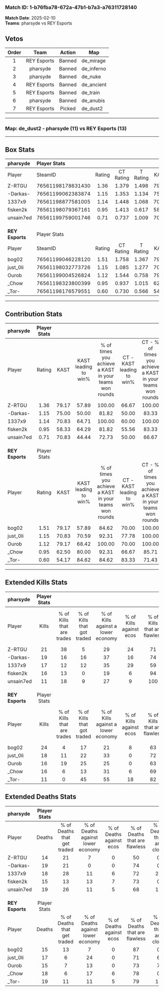### Match ID: 1-b76fba78-672a-47b1-b7a3-a76311728140  
**Match Date**: 2025-02-10  
**Teams**: pharsyde vs REY Esports  

## Vetos  

| Order | Team | Action | Map |
| :---: | :--: | :----: | --- |
| 1 | REY Esports | Banned | de_mirage |
| 2 | pharsyde | Banned | de_inferno |
| 3 | pharsyde | Banned | de_nuke |
| 4 | REY Esports | Banned | de_ancient |
| 5 | REY Esports | Banned | de_train |
| 6 | pharsyde | Banned | de_anubis |
| 7 | REY Esports | Picked | de_dust2 |

---  

### **Map**: de_dust2 - pharsyde (11) vs REY Esports (13)  
---  

## Box Stats  

| **pharsyde**    | Player Stats      |        |           |          |       |       |       |         |        |      |     |
| :- | :- | :-: | :-: | :-: | :-: | :-: | :-: | :-: | :-: | :-: | :-: |
| Player          | SteamID           | Rating | CT Rating | T Rating | KAST  |  ADR  | Kills | Assists | Deaths | K/D  | HS% |
| Z-RTGU          | 76561198178631430 |  1.36  |   1.379   |  1.498   | 79.17 | 80.8  |  21   |    5    |   14   | 1.50 | 23  |
| -Darkas-        | 76561199062383874 |  1.15  |   1.353   |  1.134   | 75.00 | 76.9  |  19   |    7    |   19   | 1.00 | 73  |
| 1337x9          | 76561198877581005 |  1.14  |   1.448   |  1.068   | 70.83 | 94.8  |  17   |   12    |   18   | 0.94 | 41  |
| fisken2k        | 76561198079367161 |  0.95  |   1.413   |  0.617   | 58.33 | 61.8  |  16   |    5    |   15   | 1.07 | 37  |
| unsain7ed       | 76561199759001746 |  0.71  |   0.737   |  1.009   | 70.83 | 41.5  |  11   |    7    |   19   | 0.58 | 54  |
|                 |                   |        |           |          |       |       |       |         |        |      |     |
|                 |                   |        |           |          |       |       |       |         |        |      |     |
|                 |                   |        |           |          |       |       |       |         |        |      |     |
| **REY Esports** | Player Stats      |        |           |          |       |       |       |         |        |      |     |
| Player          | SteamID           | Rating | CT Rating | T Rating | KAST  |  ADR  | Kills | Assists | Deaths | K/D  | HS% |
| bog02           | 76561199046228120 |  1.51  |   1.758   |  1.367   | 79.17 | 101.9 |  24   |    3    |   15   | 1.60 | 58  |
| just_0li        | 76561198032773726 |  1.15  |   1.085   |  1.277   | 70.83 | 86.0  |  18   |    6    |   17   | 1.06 | 44  |
| Ourob           | 76561199004526824 |  1.12  |   1.544   |  0.758   | 79.17 | 67.4  |  16   |    5    |   15   | 1.07 | 50  |
| _Chow           | 76561198323800399 |  0.95  |   0.937   |  1.015   | 62.50 | 70.8  |  16   |    6    |   18   | 0.89 | 75  |
| _Tor-           | 76561198176579551 |  0.60  |   0.730   |  0.566   | 54.17 | 50.7  |  11   |    2    |   19   | 0.58 | 45  |
---  

## Contribution Stats  

| **pharsyde**    | Player Stats |       |                      |                                                        |                           |                                                             |                          |                                                            |
| :- | :-: | :-: | :-: | :-: | :-: | :-: | :-: | :-: |
| Player          |    Rating    | KAST  | KAST leading to win% | % of times you achieve a KAST in your teams won rounds | CT - KAST leading to win% | CT - % of times you achieve a KAST in your teams won rounds | T - KAST leading to win% | T - % of times you achieve a KAST in your teams won rounds |
| Z-RTGU          |     1.36     | 79.17 |        57.89         |                         100.00                         |           66.67           |                           100.00                            |          50.00           |                           100.00                           |
| -Darkas-        |     1.15     | 75.00 |        50.00         |                         81.82                          |           50.00           |                            83.33                            |          50.00           |                           80.00                            |
| 1337x9          |     1.14     | 70.83 |        64.71         |                         100.00                         |           60.00           |                           100.00                            |          71.43           |                           100.00                           |
| fisken2k        |     0.95     | 58.33 |        64.29         |                         81.82                          |           55.56           |                            83.33                            |          80.00           |                           80.00                            |
| unsain7ed       |     0.71     | 70.83 |        44.44         |                         72.73                          |           50.00           |                            66.67                            |          40.00           |                           80.00                            |
|                 |              |       |                      |                                                        |                           |                                                             |                          |                                                            |
|                 |              |       |                      |                                                        |                           |                                                             |                          |                                                            |
|                 |              |       |                      |                                                        |                           |                                                             |                          |                                                            |
| **REY Esports** | Player Stats |       |                      |                                                        |                           |                                                             |                          |                                                            |
| Player          |    Rating    | KAST  | KAST leading to win% | % of times you achieve a KAST in your teams won rounds | CT - KAST leading to win% | CT - % of times you achieve a KAST in your teams won rounds | T - KAST leading to win% | T - % of times you achieve a KAST in your teams won rounds |
| bog02           |     1.51     | 79.17 |        57.89         |                         84.62                          |           70.00           |                           100.00                            |          44.44           |                           66.67                            |
| just_0li        |     1.15     | 70.83 |        70.59         |                         92.31                          |           77.78           |                           100.00                            |          62.50           |                           83.33                            |
| Ourob           |     1.12     | 79.17 |        68.42         |                         100.00                         |           70.00           |                           100.00                            |          66.67           |                           100.00                           |
| _Chow           |     0.95     | 62.50 |        80.00         |                         92.31                          |           66.67           |                            85.71                            |          100.00          |                           100.00                           |
| _Tor-           |     0.60     | 54.17 |        84.62         |                         84.62                          |           83.33           |                            71.43                            |          85.71           |                           100.00                           |
---  

## Extended Kills Stats  

| **pharsyde**    | Player Stats |                            |                            |                                    |                         |                              |                                 |                                       |                    |           |
| :- | :-: | :-: | :-: | :-: | :-: | :-: | :-: | :-: | :-: | :-: |
| Player          |    Kills     | % of Kills that are trades | % of Kills that got traded | % of Kills against a lower economy | % of Kills against ecos | % of Kills that are flawless | % of Kills that are close duels | % of Kills that are assisted by flash | Pistol Round Kills | AWP Kills |
| Z-RTGU          |      21      |             38             |             5              |                 29                 |           24            |              71              |                5                |                   5                   |         0          |     0     |
| -Darkas-        |      19      |             16             |             16             |                 37                 |           16            |              74              |               11                |                   5                   |         0          |     3     |
| 1337x9          |      17      |             12             |             12             |                 35                 |           29            |              59              |                6                |                   6                   |         0          |     1     |
| fisken2k        |      16      |             13             |             0              |                 19                 |            6            |              94              |                0                |                   0                   |         3          |     0     |
| unsain7ed       |      11      |             18             |             9              |                 27                 |            9            |             100              |                0                |                   0                   |         0          |     2     |
|                 |              |                            |                            |                                    |                         |                              |                                 |                                       |                    |           |
|                 |              |                            |                            |                                    |                         |                              |                                 |                                       |                    |           |
|                 |              |                            |                            |                                    |                         |                              |                                 |                                       |                    |           |
| **REY Esports** | Player Stats |                            |                            |                                    |                         |                              |                                 |                                       |                    |           |
| Player          |    Kills     | % of Kills that are trades | % of Kills that got traded | % of Kills against a lower economy | % of Kills against ecos | % of Kills that are flawless | % of Kills that are close duels | % of Kills that are assisted by flash | Pistol Round Kills | AWP Kills |
| bog02           |      24      |             4              |             17             |                 21                 |            8            |              63              |                8                |                   0                   |         10         |     4     |
| just_0li        |      18      |             11             |             22             |                 33                 |            0            |              72              |               17                |                   0                   |         0          |     2     |
| Ourob           |      16      |             19             |             25             |                 25                 |            0            |              63              |                0                |                   6                   |         0          |     0     |
| _Chow           |      16      |             6              |             13             |                 31                 |            6            |              69              |                0                |                   0                   |         0          |     0     |
| _Tor-           |      11      |             0              |             45             |                 55                 |           18            |              82              |                9                |                   9                   |         0          |     1     |
## Extended Deaths Stats  

| **pharsyde**    | Player Stats |                             |                                   |                          |                               |                            |                           |               |
| :- | :-: | :-: | :-: | :-: | :-: | :-: | :-: | :-: |
| Player          |    Deaths    | % of Deaths that get traded | % of Deaths against lower economy | % of Deaths against ecos | % of Deaths that are flawless | % of Deaths that are close | % of Deaths while blinded | Deaths to AWP |
| Z-RTGU          |      14      |             21              |                 7                 |            0             |              50               |             0              |             7             |       0       |
| -Darkas-        |      19      |             21              |                 0                 |            0             |              74               |             0              |             5             |       4       |
| 1337x9          |      18      |             28              |                11                 |            6             |              72               |             22             |             0             |       3       |
| fisken2k        |      15      |             13              |                13                 |            7             |              73               |             0              |             0             |       0       |
| unsain7ed       |      19      |             26              |                11                 |            5             |              68               |             11             |             0             |       3       |
|                 |              |                             |                                   |                          |                               |                            |                           |               |
|                 |              |                             |                                   |                          |                               |                            |                           |               |
|                 |              |                             |                                   |                          |                               |                            |                           |               |
| **REY Esports** | Player Stats |                             |                                   |                          |                               |                            |                           |               |
| Player          |    Deaths    | % of Deaths that get traded | % of Deaths against lower economy | % of Deaths against ecos | % of Deaths that are flawless | % of Deaths that are close | % of Deaths while blinded | Deaths to AWP |
| bog02           |      15      |             13              |                 7                 |            0             |              87               |             0              |             0             |       1       |
| just_0li        |      17      |              6              |                24                 |            0             |              71               |             6              |             0             |       1       |
| Ourob           |      15      |              7              |                13                 |            0             |              73               |             7              |             0             |       0       |
| _Chow           |      18      |              6              |                17                 |            6             |              78               |             0              |            11             |       1       |
| _Tor-           |      19      |             11              |                11                 |            5             |              79               |             11             |             5             |       0       |
